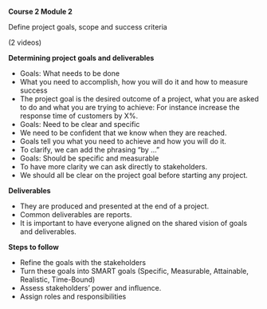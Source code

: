 
**Course 2 Module 2** 

  

Define project goals, scope and success criteria

  

(2 videos)

  

**Determining project goals and deliverables**

  

  

- Goals: What needs to be done
- What you need to accomplish, how you will do it and how to measure success
- The project goal is the desired outcome of a project, what you are asked to do and what you are trying to achieve: For instance increase the response time of customers by X%. 
- Goals: Need to be clear and specific
- We need to be confident that we know when they are reached. 
- Goals tell you what you need to achieve and how you will do it. 
- To clarify, we can add the phrasing “by …” 
- Goals: Should be specific and measurable
- To have more clarity we can ask directly to stakeholders. 
- We should all be clear on the project goal before starting any project. 

  

  

**Deliverables**

- They are produced and presented at the end of a project. 
- Common deliverables are reports. 
- It is important to have everyone aligned on the shared vision of goals and deliverables. 

  

**Steps to follow** 

- Refine the goals with the stakeholders
- Turn these goals into SMART goals (Specific, Measurable, Attainable, Realistic, Time-Bound)
- Assess stakeholders’ power and influence. 
- Assign roles and responsibilities